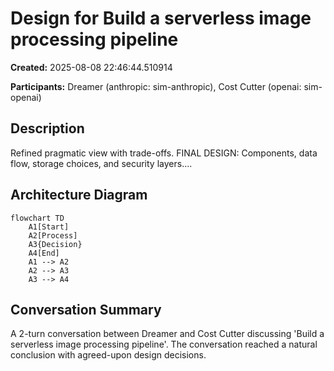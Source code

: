 # Design for Build a serverless image processing pipeline

**Created:** 2025-08-08 22:46:44.510914

**Participants:** Dreamer (anthropic: sim-anthropic), Cost Cutter (openai: sim-openai)

## Description

Refined pragmatic view with trade-offs. FINAL DESIGN: Components, data flow, storage choices, and security layers....

## Architecture Diagram

```mermaid
flowchart TD
    A1[Start]
    A2[Process]
    A3{Decision}
    A4[End]
    A1 --> A2
    A2 --> A3
    A3 --> A4

```

## Conversation Summary

A 2-turn conversation between Dreamer and Cost Cutter discussing 'Build a serverless image processing pipeline'. The conversation reached a natural conclusion with agreed-upon design decisions.
